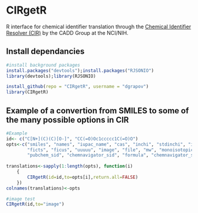 CIRgetR
=======

R interface for chemical identifier translation through the [Chemical Identifier Resolver (CIR)](http://cactus.nci.nih.gov/chemical/structure) by the CADD Group at the NCI/NIH.

## Install dependancies
```r
#install background packages
install.packages("devtools");install.packages("RJSONIO")
library(devtools);library(RJSONIO)

install_github(repo = "CIRgetR", username = "dgrapov")
library(CIRgetR)
```


## Example of a convertion from SMILES to some of the many possible options in CIR
```r
#Example
id<- c("C[N+](C)(C)[O-]", "CC(=O)Oc1ccccc1C(=O)O")  	
opts<-c("smiles", "names", "iupac_name", "cas", "inchi", "stdinchi", "inchikey", "stdinchikey",
		"ficts", "ficus", "uuuuu", "image", "file", "mw", "monoisotopic_mass","chemspider_id",
		"pubchem_sid", "chemnavigator_sid", "formula", "chemnavigator_sid")		
		
translations<-sapply(1:length(opts), function(i)
	{
		CIRgetR(id=id,to=opts[i],return.all=FALSE)
	})
colnames(translations)<-opts	

#image test
CIRgetR(id,to="image")
```
